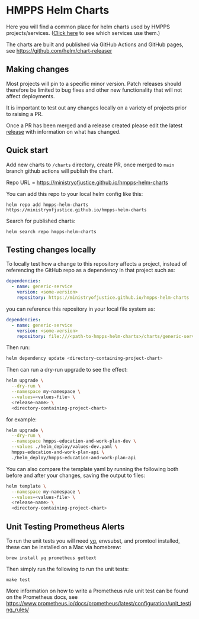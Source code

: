 # HMPPS Helm Charts

Here you will find a common place for helm charts used by HMPPS projects/services.
([Click here][version_list] to see which services use them.)

The charts are built and published via GitHub Actions and GitHub pages, see <https://github.com/helm/chart-releaser>

## Making changes
Most projects will pin to a specific minor version. Patch releases should therefore be limited to bug fixes and other
new functionality that will not affect deployments.

It is important to test out any changes locally on a variety of projects prior to raising a PR.

Once a PR has been merged and a release created please edit the latest
[release](https://github.com/ministryofjustice/hmpps-helm-charts/releases) with information on what has changed.

## Quick start

Add new charts to `/charts` directory, create PR, once merged to `main` branch github actions will publish the chart.

Repo URL = https://ministryofjustice.github.io/hmpps-helm-charts

You can add this repo to your local helm config like this:

```
helm repo add hmpps-helm-charts https://ministryofjustice.github.io/hmpps-helm-charts
```

Search for published charts:

```
helm search repo hmpps-helm-charts
```

## Testing changes locally

To locally test how a change to this repository affects a project, instead of referencing the GitHub repo as a
dependency in that project such as:

```yaml
dependencies:
  - name: generic-service
    version: <some-version>
    repository: https://ministryofjustice.github.io/hmpps-helm-charts
```

you can reference this repository in your local file system as:

```yaml
dependencies:
  - name: generic-service
    version: <some-version>
    repository: file:///<path-to-hmpps-helm-charts>/charts/generic-service
```

Then run:

```bash
helm dependency update <directory-containing-project-chart>
```

Then can run a dry-run upgrade to see the effect:

```bash
helm upgrade \
  --dry-run \
  --namespace my-namespace \
  --values=<values-file> \
  <release-name> \
  <directory-containing-project-chart>
```
for example:
```bash
helm upgrade \
  --dry-run \
  --namespace hmpps-education-and-work-plan-dev \
  --values ./helm_deploy/values-dev.yaml \
  hmpps-education-and-work-plan-api \
  ./helm_deploy/hmpps-education-and-work-plan-api
```
You can also compare the template yaml by running the following both before and after your changes, saving the output to files:

```bash
helm template \
  --namespace my-namespace \
  --values=<values-file> \
  <release-name> \
  <directory-containing-project-chart>
```

## Unit Testing Prometheus Alerts

To run the unit tests you will need [yq], envsubst, and promtool installed, these can be installed on a Mac via homebrew:

```shell
brew install yq prometheus gettext
```

Then simply run the following to run the unit tests:

```shell
make test
```

More information on how to write a Prometheus rule unit test can be found on the Prometheus docs, see <https://www.prometheus.io/docs/prometheus/latest/configuration/unit_testing_rules/>

[version_list]: https://structurizr.com/share/56937/documentation/*#2
[yq]: https://mikefarah.gitbook.io/yq/
